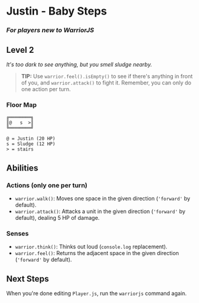 # Justin - Baby Steps

### _For players new to WarriorJS_

## Level 2

_It's too dark to see anything, but you smell sludge nearby._

> **TIP:** Use `warrior.feel().isEmpty()` to see if there's anything in front of you, and `warrior.attack()` to fight it. Remember, you can only do one action per turn.

### Floor Map

```
╔════════╗
║@   s  >║
╚════════╝

@ = Justin (20 HP)
s = Sludge (12 HP)
> = stairs
```

## Abilities

### Actions (only one per turn)

- `warrior.walk()`: Moves one space in the given direction (`'forward'` by default).
- `warrior.attack()`: Attacks a unit in the given direction (`'forward'` by default), dealing 5 HP of damage.

### Senses

- `warrior.think()`: Thinks out loud (`console.log` replacement).
- `warrior.feel()`: Returns the adjacent space in the given direction (`'forward'` by default).

## Next Steps

When you're done editing `Player.js`, run the `warriorjs` command again.
